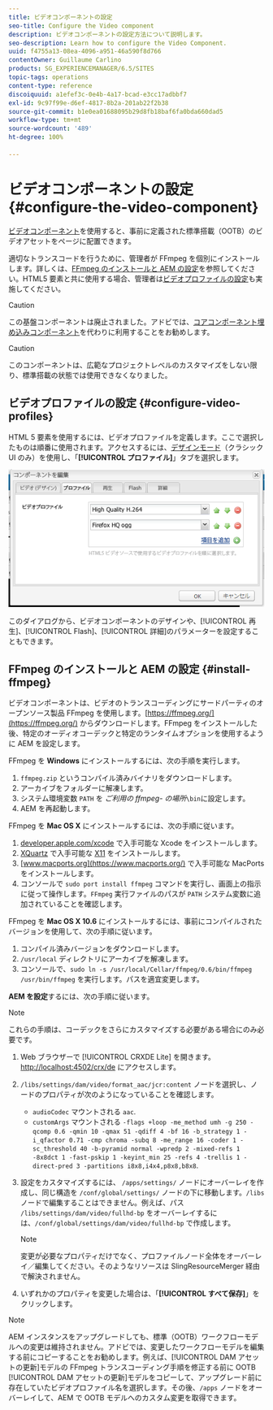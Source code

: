 ```yaml
---
title: ビデオコンポーネントの設定
seo-title: Configure the Video component
description: ビデオコンポーネントの設定方法について説明します。
seo-description: Learn how to configure the Video Component.
uuid: f4755a13-08ea-4096-a951-46a590f8d766
contentOwner: Guillaume Carlino
products: SG_EXPERIENCEMANAGER/6.5/SITES
topic-tags: operations
content-type: reference
discoiquuid: a1efef3c-0e4b-4a17-bcad-e3cc17adbbf7
exl-id: 9c97f99e-d6ef-4817-8b2a-201ab22f2b38
source-git-commit: b1e0ea01688095b29d8fb18baf6fa0bda660dad5
workflow-type: tm+mt
source-wordcount: '489'
ht-degree: 100%

---
```


# ビデオコンポーネントの設定 {#configure-the-video-component}

[ビデオコンポーネント](/help/sites-authoring/default-components-foundation.md#video)を使用すると、事前に定義された標準搭載（OOTB）のビデオアセットをページに配置できます。

適切なトランスコードを行うために、管理者が FFmpeg を個別にインストールします。詳しくは、[FFmpeg のインストールと AEM の設定](#install-ffmpeg)を参照してください。HTML5 要素と共に使用する場合、管理者は[ビデオプロファイルの設定](#configure-video-profiles)も実施してください。

>[!CAUTION]
>
>この基盤コンポーネントは廃止されました。アドビでは、[コアコンポーネント埋め込みコンポーネント](https://experienceleague.adobe.com/docs/experience-manager-core-components/using/components/embed.html?lang=ja)を代わりに利用することをお勧めします。

>[!CAUTION]
>
>このコンポーネントは、広範なプロジェクトレベルのカスタマイズをしない限り、標準搭載の状態では使用できなくなりました。

## ビデオプロファイルの設定 {#configure-video-profiles}

HTML 5 要素を使用するには、ビデオプロファイルを定義します。ここで選択したものは順番に使用されます。アクセスするには、[デザインモード](/help/sites-authoring/default-components-designmode.md)（クラシック UI のみ）を使用し、「**[!UICONTROL プロファイル]**」タブを選択します。

![chlimage_1-317](assets/chlimage_1-317.png)

このダイアログから、ビデオコンポーネントのデザインや、[!UICONTROL 再生]、[!UICONTROL Flash]、[!UICONTROL 詳細]のパラメーターを設定することもできます。

## FFmpeg のインストールと AEM の設定 {#install-ffmpeg}

ビデオコンポーネントは、ビデオのトランスコーディングにサードパーティのオープンソース製品 FFmpeg を使用します。[https://ffmpeg.org/](https://ffmpeg.org/) からダウンロードします。FFmpeg をインストールした後、特定のオーディオコーデックと特定のランタイムオプションを使用するように AEM を設定します。

FFmpeg を **Windows** にインストールするには、次の手順を実行します。

1. `ffmpeg.zip` というコンパイル済みバイナリをダウンロードします。
1. アーカイブをフォルダーに解凍します。
1. システム環境変数 `PATH` を *ご利用の ffmpeg- の場所*`\bin`に設定します。
1. AEM を再起動します。

FFmpeg を **Mac OS X** にインストールするには、次の手順に従います。

1. [developer.apple.com/xcode](https://developer.apple.com/xcode/) で入手可能な Xcode をインストールします。
1. [XQuartz](https://www.xquartz.org) で入手可能な [X11](https://support.apple.com/ja-jp/HT201341) をインストールします。
1. [www.macports.org](https://www.macports.org/) で入手可能な MacPorts をインストールします。
1. コンソールで `sudo port install ffmpeg` コマンドを実行し、画面上の指示に従って操作します。`FFmpeg` 実行ファイルのパスが `PATH` システム変数に追加されていることを確認します。

FFmpeg を **Mac OS X 10.6** にインストールするには、事前にコンパイルされたバージョンを使用して、次の手順に従います。

1. コンパイル済みバージョンをダウンロードします。
1. `/usr/local` ディレクトリにアーカイブを解凍します。
1. コンソールで、`sudo ln -s /usr/local/Cellar/ffmpeg/0.6/bin/ffmpeg /usr/bin/ffmpeg` を実行します。パスを適宜変更します。

**AEM を設定**&#x200B;するには、次の手順に従います。

>[!NOTE]
>
>これらの手順は、コーデックをさらにカスタマイズする必要がある場合にのみ必要です。

1. Web ブラウザーで [!UICONTROL CRXDE Lite] を開きます。[http://localhost:4502/crx/de](http://localhost:4502/crx/de) にアクセスします。
2. `/libs/settings/dam/video/format_aac/jcr:content` ノードを選択し、ノードのプロパティが次のようになっていることを確認します。

   * `audioCodec` マウントされる `aac`.
   * `customArgs` マウントされる `-flags +loop -me_method umh -g 250 -qcomp 0.6 -qmin 10 -qmax 51 -qdiff 4 -bf 16 -b_strategy 1 -i_qfactor 0.71 -cmp chroma -subq 8 -me_range 16 -coder 1 -sc_threshold 40 -b-pyramid normal -wpredp 2 -mixed-refs 1 -8x8dct 1 -fast-pskip 1 -keyint_min 25 -refs 4 -trellis 1 -direct-pred 3 -partitions i8x8,i4x4,p8x8,b8x8`.

3. 設定をカスタマイズするには、 `/apps/settings/` ノードにオーバーレイを作成し、同じ構造を `/conf/global/settings/` ノードの下に移動します。`/libs` ノードで編集することはできません。例えば、パス `/libs/settings/dam/video/fullhd-bp` をオーバーレイするには、`/conf/global/settings/dam/video/fullhd-bp` で作成します。

   >[!NOTE]
   >
   >変更が必要なプロパティだけでなく、プロファイルノード全体をオーバーレイ／編集してください。そのようなリソースは SlingResourceMerger 経由で解決されません。

4. いずれかのプロパティを変更した場合は、「**[!UICONTROL すべて保存]**」をクリックします。

>[!NOTE]
>
>AEM インスタンスをアップグレードしても、標準（OOTB）ワークフローモデルへの変更は維持されません。アドビでは、変更したワークフローモデルを編集する前にコピーすることをお勧めします。例えば、[!UICONTROL DAM アセットの更新]モデルの FFmpeg トランスコーディング手順を修正する前に OOTB [!UICONTROL DAM アセットの更新]モデルをコピーして、アップグレード前に存在していたビデオプロファイル名を選択します。その後、`/apps` ノードをオーバーレイして、AEM で OOTB モデルへのカスタム変更を取得できます。
